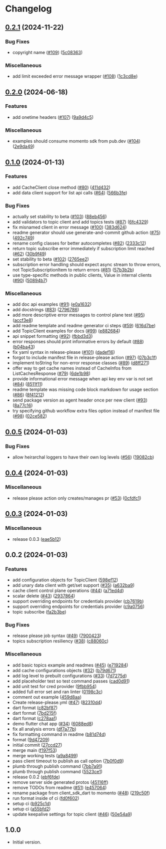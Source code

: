 # Changelog

## [0.2.1](https://github.com/momentohq/client-sdk-dart/compare/v0.2.0...v0.2.1) (2024-11-22)


### Bug Fixes

* copyright name ([#109](https://github.com/momentohq/client-sdk-dart/issues/109)) ([5c08363](https://github.com/momentohq/client-sdk-dart/commit/5c0836369ff7e9fa0135150de276a4ad4445294d))


### Miscellaneous

* add limit exceeded error message wrapper ([#108](https://github.com/momentohq/client-sdk-dart/issues/108)) ([1c3cd8e](https://github.com/momentohq/client-sdk-dart/commit/1c3cd8e2bbe364d3af5810c45eafcd5d54310caa))

## [0.2.0](https://github.com/momentohq/client-sdk-dart/compare/v0.1.0...v0.2.0) (2024-06-18)


### Features

* add onetime headers ([#107](https://github.com/momentohq/client-sdk-dart/issues/107)) ([9a9d4c5](https://github.com/momentohq/client-sdk-dart/commit/9a9d4c518fa8ed769eb6cafc4f710a6e0ffca11c))


### Miscellaneous

* examples should consume momento sdk from pub.dev ([#104](https://github.com/momentohq/client-sdk-dart/issues/104)) ([2e9da49](https://github.com/momentohq/client-sdk-dart/commit/2e9da49f73828fe23dbe5cf13c025ed5ce2d2998))

## [0.1.0](https://github.com/momentohq/client-sdk-dart/compare/v0.0.5...v0.1.0) (2024-01-13)


### Features

* add CacheClient close method ([#80](https://github.com/momentohq/client-sdk-dart/issues/80)) ([411d432](https://github.com/momentohq/client-sdk-dart/commit/411d432c0f6989df746cf72d35e7c095351c6307))
* add data client support for list api calls ([#64](https://github.com/momentohq/client-sdk-dart/issues/64)) ([566b3fe](https://github.com/momentohq/client-sdk-dart/commit/566b3feba37e8c6072b7fe3e60bffe6d6756e14f))


### Bug Fixes

* actually set stability to beta ([#103](https://github.com/momentohq/client-sdk-dart/issues/103)) ([88eb456](https://github.com/momentohq/client-sdk-dart/commit/88eb45614bbd19ed4e5e42c1c7a1c7092710a7a7))
* add validators to topic client and add topics tests ([#87](https://github.com/momentohq/client-sdk-dart/issues/87)) ([6fc4329](https://github.com/momentohq/client-sdk-dart/commit/6fc43299fedadfab9d0414646c4747a3b6580316))
* fix misnamed client in error message ([#100](https://github.com/momentohq/client-sdk-dart/issues/100)) ([383d624](https://github.com/momentohq/client-sdk-dart/commit/383d624de096800e9500f3d28e586d9487a6b1ec))
* readme generator should use generate-and-commit github action ([#75](https://github.com/momentohq/client-sdk-dart/issues/75)) ([492c749](https://github.com/momentohq/client-sdk-dart/commit/492c749e3d0d9708a62763238d75365a198e68fa))
* rename config classes for better autocompletes ([#82](https://github.com/momentohq/client-sdk-dart/issues/82)) ([2333c12](https://github.com/momentohq/client-sdk-dart/commit/2333c1251a06547ca2323f1cfb1aa3381a155bdd))
* return topic subscribe error immediately if subscription limit reached ([#62](https://github.com/momentohq/client-sdk-dart/issues/62)) ([30b9f49](https://github.com/momentohq/client-sdk-dart/commit/30b9f49547225a4e438846490bab7ffb1d68e3cf))
* set stability to beta ([#102](https://github.com/momentohq/client-sdk-dart/issues/102)) ([2765ee2](https://github.com/momentohq/client-sdk-dart/commit/2765ee2691cc31bf5a6b0721d7c8f5c5d9201694))
* subscription error handling should expect async stream to throw errors, not TopicSubscriptionItem to return errors ([#81](https://github.com/momentohq/client-sdk-dart/issues/81)) ([57b3b2b](https://github.com/momentohq/client-sdk-dart/commit/57b3b2b596ba45e10b11efad5f306f7693b7b18e))
* use type-specific methods in public clients, Value in internal clients ([#90](https://github.com/momentohq/client-sdk-dart/issues/90)) ([50894b7](https://github.com/momentohq/client-sdk-dart/commit/50894b75869e04b4c60c5d9c3d41befbc3a6f652))


### Miscellaneous

* add doc api examples ([#91](https://github.com/momentohq/client-sdk-dart/issues/91)) ([e0a1632](https://github.com/momentohq/client-sdk-dart/commit/e0a1632ebeca5f98ee965eb2486c4b866291ede3))
* add docstrings ([#83](https://github.com/momentohq/client-sdk-dart/issues/83)) ([2796786](https://github.com/momentohq/client-sdk-dart/commit/2796786ce513c2b9e759f7650f8d4b193f774740))
* add more descriptive error messages to control plane test ([#95](https://github.com/momentohq/client-sdk-dart/issues/95)) ([accf3e8](https://github.com/momentohq/client-sdk-dart/commit/accf3e8f74f4e1f0e4f37ca307c862b84bd9f89f))
* add readme template and readme generator ci steps ([#59](https://github.com/momentohq/client-sdk-dart/issues/59)) ([616d7be](https://github.com/momentohq/client-sdk-dart/commit/616d7beaf36d0c577f923597d07fbdea9c44a170))
* add TopicClient examples for docs ([#99](https://github.com/momentohq/client-sdk-dart/issues/99)) ([e882684](https://github.com/momentohq/client-sdk-dart/commit/e88268457b27141d6b49caa7b4b30855ad1ceb30))
* api snippet formatting ([#92](https://github.com/momentohq/client-sdk-dart/issues/92)) ([fbbd3d3](https://github.com/momentohq/client-sdk-dart/commit/fbbd3d30066c6ac1d70ab13c122605fa51b47035))
* error responses should print informative errors by default ([#88](https://github.com/momentohq/client-sdk-dart/issues/88)) ([b04ba43](https://github.com/momentohq/client-sdk-dart/commit/b04ba431428702c21479b71f1268c0f19b72ea04))
* fix yaml syntax in release-please ([#101](https://github.com/momentohq/client-sdk-dart/issues/101)) ([dadef16](https://github.com/momentohq/client-sdk-dart/commit/dadef1670f3ab6e28bba2279f436170b419946f7))
* forgot to include manifest file in release-please action ([#97](https://github.com/momentohq/client-sdk-dart/issues/97)) ([07b3c1f](https://github.com/momentohq/client-sdk-dart/commit/07b3c1f187d88eaea9820b65e8c28b726b6dcda7))
* implement toString for non-error response classes ([#89](https://github.com/momentohq/client-sdk-dart/issues/89)) ([d8ff271](https://github.com/momentohq/client-sdk-dart/commit/d8ff27116f1c2ff4fc0abdc977eca356fbbefd97))
* offer way to get cache names instead of CacheInfos from ListCachesResponse ([#79](https://github.com/momentohq/client-sdk-dart/issues/79)) ([6de1b98](https://github.com/momentohq/client-sdk-dart/commit/6de1b985128d979614adbc06131a64c8364e116b))
* provide informational error message when api key env var is not set ([#84](https://github.com/momentohq/client-sdk-dart/issues/84)) ([8511f11](https://github.com/momentohq/client-sdk-dart/commit/8511f11ebffe0a3a41972d407053ca8caa48e3db))
* readme template was missing code block markdown for usage section ([#86](https://github.com/momentohq/client-sdk-dart/issues/86)) ([8f41212](https://github.com/momentohq/client-sdk-dart/commit/8f412126ccd8af52241701cdfa45a6c92d97f138))
* send package version as agent header once per new client ([#93](https://github.com/momentohq/client-sdk-dart/issues/93)) ([8a77c16](https://github.com/momentohq/client-sdk-dart/commit/8a77c169a6e22c22b49f39927d1bc03981da232e))
* try specifying github workflow extra files option instead of manifest file ([#98](https://github.com/momentohq/client-sdk-dart/issues/98)) ([02ce582](https://github.com/momentohq/client-sdk-dart/commit/02ce5825198e7f2ae80a48d4094d5b128eb9a977))

## [0.0.5](https://github.com/momentohq/client-sdk-dart/compare/v0.0.4...v0.0.5) (2024-01-03)


### Bug Fixes

* allow heirarchal loggers to have their own log levels ([#56](https://github.com/momentohq/client-sdk-dart/issues/56)) ([19082cb](https://github.com/momentohq/client-sdk-dart/commit/19082cbced2b480c1ddb264df0741baf2c631072))

## [0.0.4](https://github.com/momentohq/client-sdk-dart/compare/v0.0.3...v0.0.4) (2024-01-03)


### Miscellaneous

* release please action only creates/manages pr ([#53](https://github.com/momentohq/client-sdk-dart/issues/53)) ([0cfdfc1](https://github.com/momentohq/client-sdk-dart/commit/0cfdfc121079421cb8f546897d2362edfc833533))

## [0.0.3](https://github.com/momentohq/client-sdk-dart/compare/v0.0.2...v0.0.3) (2024-01-03)


### Miscellaneous

* release 0.0.3 ([eae5b12](https://github.com/momentohq/client-sdk-dart/commit/eae5b12794d156ff793d7dec2caf9f9859115da8))

## 0.0.2 (2024-01-03)


### Features

* add configuration objects for TopicClient ([598ef12](https://github.com/momentohq/client-sdk-dart/commit/598ef1253aacc96f1db6d596e86f718b17b5b179))
* add unary data client with get/set support ([#35](https://github.com/momentohq/client-sdk-dart/issues/35)) ([a632ba9](https://github.com/momentohq/client-sdk-dart/commit/a632ba95ed6ea3e1019185a46f10a502433a6d51))
* cache client control plane operations ([#44](https://github.com/momentohq/client-sdk-dart/issues/44)) ([a71ed4d](https://github.com/momentohq/client-sdk-dart/commit/a71ed4d059c4f5d63c701a5985ed1115241ab728))
* scalar delete ([#43](https://github.com/momentohq/client-sdk-dart/issues/43)) ([2937864](https://github.com/momentohq/client-sdk-dart/commit/2937864c5f357640d9dc371bfdccc695a6bcc91f))
* support overriding endpoints for credentials provider ([cb7619b](https://github.com/momentohq/client-sdk-dart/commit/cb7619bcbb3ddea2d88cfc53f9b120e4b1b2b2bc))
* support overriding endpoints for credentials provider ([c9a0756](https://github.com/momentohq/client-sdk-dart/commit/c9a075648d4cf31a4e62d7ed63e52e6f8c39e6a5))
* topic subscribe ([fa2b3be](https://github.com/momentohq/client-sdk-dart/commit/fa2b3bef8192788896fbacbe5f44c2ad13774260))


### Bug Fixes

* release please job syntax ([#49](https://github.com/momentohq/client-sdk-dart/issues/49)) ([7900423](https://github.com/momentohq/client-sdk-dart/commit/790042304679b1deb218220b208188f5289fc73d))
* topics subscription resiliency ([#38](https://github.com/momentohq/client-sdk-dart/issues/38)) ([c88060c](https://github.com/momentohq/client-sdk-dart/commit/c88060cfa2d85c8df40cf3cb307b012c9099d6c3))


### Miscellaneous

* add basic topics example and readmes ([#45](https://github.com/momentohq/client-sdk-dart/issues/45)) ([e719284](https://github.com/momentohq/client-sdk-dart/commit/e7192846fca5d570c30aac6d2775bf56e28c0ea3))
* add cache configurations objects ([#32](https://github.com/momentohq/client-sdk-dart/issues/32)) ([b79d671](https://github.com/momentohq/client-sdk-dart/commit/b79d671f7e761ed74e6aae231632d2afa810e525))
* add log level to prebuilt configurations ([#33](https://github.com/momentohq/client-sdk-dart/issues/33)) ([7d7275d](https://github.com/momentohq/client-sdk-dart/commit/7d7275dbbd279c24a324ff87a902c45d1c3b82b0))
* add placeholder test so test command passes ([cad0d91](https://github.com/momentohq/client-sdk-dart/commit/cad0d912dab3f194d1a279bf71cc96fbdc5602ec))
* add unit test for cred provider ([9fbb954](https://github.com/momentohq/client-sdk-dart/commit/9fbb954ba2caf344e895f07183648520210b6d65))
* added full error set and ran linter ([0198c3c](https://github.com/momentohq/client-sdk-dart/commit/0198c3cb7c36b95010cd40e6bf19595764db2496))
* comment out example ([459d8aa](https://github.com/momentohq/client-sdk-dart/commit/459d8aae5eb65f0cc54b183cda1c7ceee6919e68))
* Create release-please.yml ([#47](https://github.com/momentohq/client-sdk-dart/issues/47)) ([82310d4](https://github.com/momentohq/client-sdk-dart/commit/82310d4c4c783d20ec151909d15ce91560c0641b))
* dart format ([c82bf87](https://github.com/momentohq/client-sdk-dart/commit/c82bf879d29844db8b0f9c676fc6eb70f416fce9))
* dart format ([7bd215f](https://github.com/momentohq/client-sdk-dart/commit/7bd215f8177cf899a12a9301eb3eeb93884653eb))
* dart format ([c278aa1](https://github.com/momentohq/client-sdk-dart/commit/c278aa1471912aeae25755254b6b660db8310d0a))
* demo flutter chat app ([#34](https://github.com/momentohq/client-sdk-dart/issues/34)) ([6088ed8](https://github.com/momentohq/client-sdk-dart/commit/6088ed8cadd67b8c6e779d73e03cbe6dc0b26d90))
* fix all analysis errors ([df7a77b](https://github.com/momentohq/client-sdk-dart/commit/df7a77befa5b8278f4471a9a47ac50a36d0989bb))
* fix formatting command in readme ([b81d74d](https://github.com/momentohq/client-sdk-dart/commit/b81d74d2e6381e9a037d966c14ac1a4d05c78c88))
* format ([9d47209](https://github.com/momentohq/client-sdk-dart/commit/9d4720924405b8f1972f3d6e550d4d6f644f3239))
* initial commit ([27ccd27](https://github.com/momentohq/client-sdk-dart/commit/27ccd27b209439591f49b0cad670ca47e7882252))
* merge main ([f197f53](https://github.com/momentohq/client-sdk-dart/commit/f197f5333369e8971886e6940faf96a0ed3acf9e))
* merge working tests ([a9a8499](https://github.com/momentohq/client-sdk-dart/commit/a9a849900983736b5e5cbc7e8e6772b7d9b16636))
* pass client timeout to publish as call option ([7b0f0d9](https://github.com/momentohq/client-sdk-dart/commit/7b0f0d9dd6927d45f2b8e1e4e0f745bc577dda03))
* plumb through publish command ([7bb7a91](https://github.com/momentohq/client-sdk-dart/commit/7bb7a91b211c4b046f1ca1629a317c35ba9a1b7a))
* plumb through publish command ([5523ce1](https://github.com/momentohq/client-sdk-dart/commit/5523ce1b8ec7e05926f3847d92bd94e3ad52a10f))
* release 0.0.2 ([ebf6fde](https://github.com/momentohq/client-sdk-dart/commit/ebf6fde52ed73168d4f72c3f5f7f290839f19f6e))
* remove server side generated protos ([45116ff](https://github.com/momentohq/client-sdk-dart/commit/45116ff224aefd8020b8a46de0ae3f57e8b6f7a4))
* remove TODOs from readme ([#51](https://github.com/momentohq/client-sdk-dart/issues/51)) ([e457064](https://github.com/momentohq/client-sdk-dart/commit/e457064232a0db8353576848b2de22d39a0b3401))
* rename package from client_sdk_dart to momento ([#48](https://github.com/momentohq/client-sdk-dart/issues/48)) ([219c50f](https://github.com/momentohq/client-sdk-dart/commit/219c50f4bd49d80f3efdc56e3ad9724e73a9f158))
* run format inside of ci ([fd0f602](https://github.com/momentohq/client-sdk-dart/commit/fd0f60262a2a10d464709d4e047bd1b5bc214745))
* setup ci ([b925c1d](https://github.com/momentohq/client-sdk-dart/commit/b925c1df8aac46284932d8ccad458f97e6e6445a))
* setup ci ([a55bfd2](https://github.com/momentohq/client-sdk-dart/commit/a55bfd2fe0e956e4a0c8481e36e1fecf73b1e0b8))
* update keepalive settings for topic client ([#46](https://github.com/momentohq/client-sdk-dart/issues/46)) ([50e54a9](https://github.com/momentohq/client-sdk-dart/commit/50e54a9054c8358fc867cabf768c25fd05c8ca08))

## 1.0.0

- Initial version.
